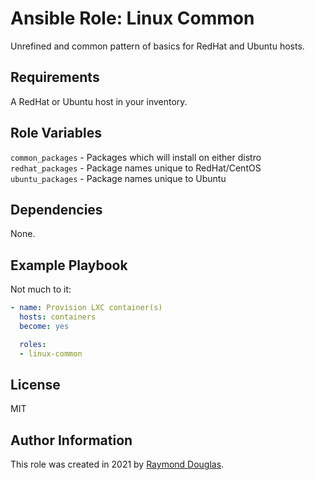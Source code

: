 Ansible Role: Linux Common
=========

Unrefined and common pattern of basics for RedHat and Ubuntu hosts.

Requirements
------------

A RedHat or Ubuntu host in your inventory.

Role Variables
--------------

`common_packages` - Packages which will install on either distro
`redhat_packages` - Package names unique to RedHat/CentOS
`ubuntu_packages` - Package names unique to Ubuntu


Dependencies
------------

None.

Example Playbook
----------------

Not much to it:
```yaml
- name: Provision LXC container(s)
  hosts: containers
  become: yes

  roles:
  - linux-common
```

License
-------

MIT

Author Information
------------------

This role was created in 2021 by [Raymond Douglas](https://rymnd.org).
